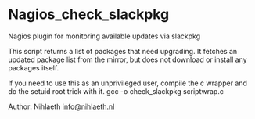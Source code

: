# Nagios_check_slackpkg
Nagios plugin for monitoring available updates via slackpkg

This script returns a list of packages that need upgrading. It fetches an updated package list from the mirror, but does not download or install any packages itself.

If you need to use this as an unprivileged user, compile the c wrapper and do the setuid root trick with it.
  gcc -o check_slackpkg scriptwrap.c

Author: Nihlaeth <info@nihlaeth.nl>
